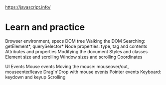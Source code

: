 https://javascript.info/

# Learn and practice

Browser environment, specs
DOM tree
Walking the DOM
Searching: getElement*, querySelector*
Node properties: type, tag and contents
Attributes and properties
Modifying the document
Styles and classes
Element size and scrolling
Window sizes and scrolling
Coordinates


UI Events
Mouse events
Moving the mouse: mouseover/out, mouseenter/leave
Drag'n'Drop with mouse events
Pointer events
Keyboard: keydown and keyup
Scrolling
